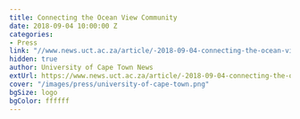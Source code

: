 ```yaml
---
title: Connecting the Ocean View Community
date: 2018-09-04 10:00:00 Z
categories:
- Press
link: "//www.news.uct.ac.za/article/-2018-09-04-connecting-the-ocean-view-community"
hidden: true
author: University of Cape Town News
extUrl: https://www.news.uct.ac.za/article/-2018-09-04-connecting-the-ocean-view-community
cover: "/images/press/university-of-cape-town.png"
bgSize: logo
bgColor: ffffff
---
```


